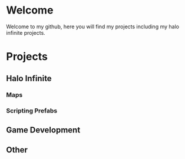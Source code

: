 # Welcome
Welcome to my github, here you will find my projects including my halo infinite projects.
# Projects
## Halo Infinite
### Maps

### Scripting Prefabs

## Game Development

## Other
